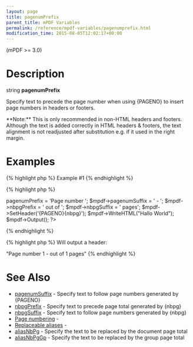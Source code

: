 ```yaml
---
layout: page
title: pagenumPrefix
parent_title: mPDF Variables
permalink: /reference/mpdf-variables/pagenumprefix.html
modification_time: 2015-08-05T12:02:17+00:00
---
```


(mPDF >= 3.0)

# Description

string **pagenumPrefix**

Specify text to precede the page number when using {PAGENO} to insert page numbers in headers or footers.

<div class="alert alert-info" role="alert">**Note:** This is only recommended in non-HTML headers and footers. Although the text is added correctly in HTML headers &amp; footers, the text alignment is not readjusted after substitution e.g. if it used in the right margin.</div>

# Examples

{% highlight php %}
Example #1
{% endhighlight %}

{% highlight php %}
<?php

$mpdf = new mPDF();

$mpdf->pagenumPrefix = 'Page number ';

$mpdf->pagenumSuffix = ' - ';

$mpdf->nbpgPrefix = ' out of ';

$mpdf->nbpgSuffix = ' pages';

$mpdf->SetHeader('{PAGENO}{nbpg}');

$mpdf->WriteHTML("Hallo World");

$mpdf->Output();

?>
{% endhighlight %}

{% highlight php %}
Will output a header:

"Page number 1 - out of 1 pages"
{% endhighlight %}

# See Also

<ul>
<li class="manual_boxlist"><a href="{{ "/reference/mpdf-variables/pagenumsuffix.html" | prepend: site.baseurl }}">pagenumSuffix</a> - Specify text to follow page numbers generated by {PAGENO}</li>
<li class="manual_boxlist"><a href="{{ "/reference/mpdf-variables/nbpgprefix.html" | prepend: site.baseurl }}">nbpgPrefix</a> - Specify text to precede page total generated by {nbpg}</li>
<li class="manual_boxlist"><a href="{{ "/reference/mpdf-variables/nbpgsuffix.html" | prepend: site.baseurl }}">nbpgSuffix</a> - Specify text to follow page numbers generated by {nbpg}</li>
<li class="manual_boxlist"><a href="{{ "/paging/page-numbering.html" | prepend: site.baseurl }}">Page numbering</a> -</li>
<li class="manual_boxlist"><a href="{{ "/what-else-can-i-do/replaceable-aliases.html" | prepend: site.baseurl }}">Replaceable aliases</a> - </li>
<li class="manual_boxlist"><a href="{{ "/reference/mpdf-variables/aliasnbpg.html" | prepend: site.baseurl }}">aliasNbPg</a> - Specify the text to be replaced by the document page total</li>
<li class="manual_boxlist"><a href="{{ "/reference/mpdf-variables/aliasnbpggp.html" | prepend: site.baseurl }}">aliasNbPgGp</a> - Specify the text to be replaced by the group page total</li>
</ul>

